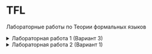 # TFL
Лабораторные работы по Теории формальных языков

<details><summary>Лабораторная работа 1 (Вариант 3)</summary>

Для запуска - ```python main.py filename```, где в filename находятся правила переписывания строк (примеры test1.txt, test2.txt)

base_smt2.txt - шаблон для файла SMT2 спецификации с определёнными функциями арктического сложения, умножения и >>

to_solve.smt2 - сгенерированный файл SMT2 спецификации, который передается в Z3 Solver. Программа выводит sat (SRS завершается) или unsat (SRS не завершается)

</details>

<details><summary>Лабораторная работа 2 (Вариант 1)</summary>

</details>
